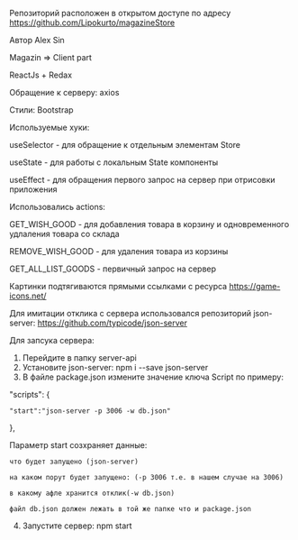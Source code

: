 Репозиторий расположен в открытом доступе по адресу https://github.com/Lipokurto/magazineStore

Автор Alex Sin 

Magazin => Client part

ReactJs + Redax

Обращение к серверу: axios

Стили: Bootstrap


Используемые хуки:

useSelector - для обращение к отдельным элементам Store

useState - для работы с локальным State компоненты

useEffect - для обращения первого запрос на сервер при отрисовки приложения


Использовались actions:

GET_WISH_GOOD - для добавления товара в корзину и одновременного удлаления товара со склада

REMOVE_WISH_GOOD - для удаления товара из корзины

GET_ALL_LIST_GOODS - первичный запрос на сервер


Картинки подтягиваются прямыми ссылками с ресурса https://game-icons.net/


Для имитации отклика с сервера использовался репозиторий json-server: https://github.com/typicode/json-server

Для запсука сервера:
1. Перейдите в папку server-api
2. Установите json-server: npm i --save json-server
3. В файле package.json измените значение ключа Script по примеру:

  "scripts": {

    "start":"json-server -p 3006 -w db.json"

  },

  Параметр start созхраняет данные: 

    что будет запущено (json-server)

    на каком порут будет запущено: (-p 3006 т.е. в нашем случае на 3006)

    в какому афле хранится отклик(-w db.json)

    файл db.json должен лежать в той же папке что и package.json
    
4. Запустите сервер: npm start
